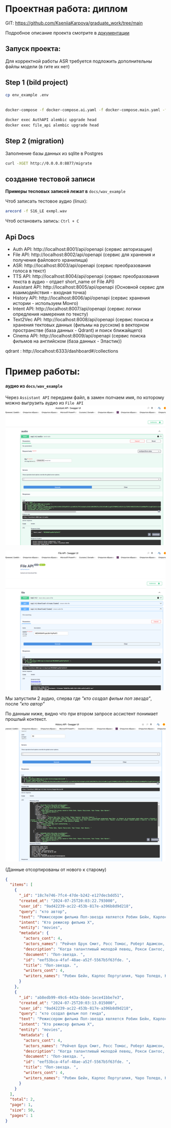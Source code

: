 # Проектная работа: диплом

GIT: https://github.com/KseniiaKarpova/graduate_work/tree/main

Подробное описание проекта смотрите в [документации](./docs)

## Запуск проекта:
 Для корректной работы ASR требуется подложить дополнительны файлы модели (в гите их нет)
## Step 1 (bild project)
```bash
cp env_example .env
```

```bash

docker-compose -f docker-compose.ai.yaml -f docker-compose.main.yaml -f docker-compose.etl.yaml  up --build
```

```bash
docker exec AuthAPI alembic upgrade head
docker exec file_api alembic upgrade head

```
## Step 2 (migration)
Заполнение базы данных из sqlite в Postgres

```bash
curl -XGET http://0.0.0.0:8877/migrate
```


## создание тестовой записи

**Примеры тесnовых записей лежат в** `docs/wav_example`

Чтоб записать тестовое аудио (linux):

```bash
arecord -f S16_LE exmpl.wav
```
Чтоб остановить запись: `Ctrl + C`


## Api Docs
- Auth API: http://localhost:8001/api/openapi (сервис авторизации)
- File API: http://localhost:8002/api/openapi (сервис для хранения и получения файлового хранилища)
- ASR: http://localhost:8003/api/openapi (сервис преобразования голоса в текст)
- TTS API: http://localhost:8004/api/openapi (сервис преобразования текста в аудио - отдает short_name от File API)
- Assistant API: http://localhost:8005/api/openapi (Основной сервис для взаимодействия - входная точка)
- History API: http://localhost:8006/api/openapi (сервис хранения истории - используем Монго)
- Intent API: http://localhost:8007/api/openapi (сервис логики опредления намерения по тексту)
- Text2Vec API: http://localhost:8008/api/openapi (сервис поиска и хранения тектовых данных (фильмы на русском) в векторном пространстве (база данных - Qdrant) и поиск ближайщего)
- Cinema API: http://localhost:8009/api/openapi (сервис поиска фильмов на английском (база данных - Эластик))

qdrant : http://localhost:6333/dashboard#/collections

# Пример работы:
#### аудио из `docs/wav_example`

Через `Assistant API` передаем файл, в замен полчаем имя, по которому можно выгрузить 
аудио из `File API`
![img.png](docs/imgs/img.png)

![img_1.png](docs/imgs/img_1.png)

Мы запустили 2 аудио, сперва где *"кто создал фильм поп звезда"*, после *"кто автор"*

По данным ниже, видно что при втором запросе ассистент понимает прошлый контекст. 
![img_2.png](docs/imgs/img_2.png)

(Данные отсортированы от нового к старому)
```json
{
  "items": [
    {
      "_id": "18c7e746-7fc4-47de-b242-e127decbdd51",
      "created_at": "2024-07-25T20:03:22.793000",
      "user_id": "9ad42239-ac22-453b-817e-a396b8d9d218",
      "query": "кто автор",
      "text": "Режисcером фильма Поп-звезда является Робин Бейн, Карлос Португалия, Чаро Толедо, Крис Франко",
      "intent": "Кто режисер фильма Х",
      "entity": "movies",
      "metadata": {
        "actors_cont": 4,
        "actors_names": "Рейчел Брук Смит, Росс Томас, Роберт Адамсон, Кристиан Серратос. ",
        "description": "Когда талантливый молодой певец, Рокси Сантос, встречается с музыкальным продюсером Эдди Марз, он обещает ей потрясающий новый образ жизни и будущий контракт с рекордами. Всё, что ему нужно, чтобы она сначала одолжила свой голос знаменитости без таланта петь. Однако, когда все заходит слишком далеко и кажется, что она может потерять свой «голос» навсегда, она уходит, чтобы доказать правду.. ",
        "document": "Поп-звезда. ",
        "id": "eef53bca-4faf-48ae-a52f-5567b5f63fde. ",
        "title": "Поп-звезда. ",
        "writers_cont": 4,
        "writers_names": "Робин Бейн, Карлос Португалия, Чаро Толедо, Крис Франко. "
      }
    },
    {
      "_id": "ab8edb99-49c6-443a-bbde-1ece41bbe7e3",
      "created_at": "2024-07-25T20:03:13.015000",
      "user_id": "9ad42239-ac22-453b-817e-a396b8d9d218",
      "query": "кто создал фильм поп гинда",
      "text": "Режисcером фильма Поп-звезда является Робин Бейн, Карлос Португалия, Чаро Толедо, Крис Франко",
      "intent": "Кто режисер фильма Х",
      "entity": "movies",
      "metadata": {
        "actors_cont": 4,
        "actors_names": "Рейчел Брук Смит, Росс Томас, Роберт Адамсон, Кристиан Серратос. ",
        "description": "Когда талантливый молодой певец, Рокси Сантос, встречается с музыкальным продюсером Эдди Марз, он обещает ей потрясающий новый образ жизни и будущий контракт с рекордами. Всё, что ему нужно, чтобы она сначала одолжила свой голос знаменитости без таланта петь. Однако, когда все заходит слишком далеко и кажется, что она может потерять свой «голос» навсегда, она уходит, чтобы доказать правду.. ",
        "document": "Поп-звезда. ",
        "id": "eef53bca-4faf-48ae-a52f-5567b5f63fde. ",
        "title": "Поп-звезда. ",
        "writers_cont": 4,
        "writers_names": "Робин Бейн, Карлос Португалия, Чаро Толедо, Крис Франко. "
      }
    }
  ],
  "total": 2,
  "page": 1,
  "size": 50,
  "pages": 1
}
```